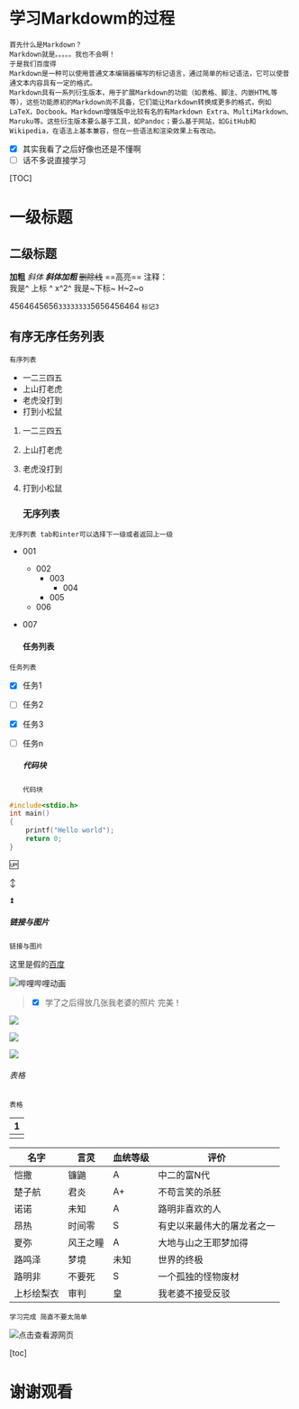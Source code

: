 # 学习Markdowm的过程

~~~ chinese
首先什么是Markdown？
Markdown就是。。。。。我也不会啊！
于是我们百度得
Markdown是一种可以使用普通文本编辑器编写的标记语言，通过简单的标记语法，它可以使普通文本内容具有一定的格式。
Markdown具有一系列衍生版本，用于扩展Markdown的功能（如表格、脚注、内嵌HTML等等），这些功能原初的Markdown尚不具备，它们能让Markdown转换成更多的格式，例如LaTeX，Docbook。Markdown增强版中比较有名的有Markdown Extra、MultiMarkdown、 Maruku等。这些衍生版本要么基于工具，如Pandoc；要么基于网站，如GitHub和Wikipedia，在语法上基本兼容，但在一些语法和渲染效果上有改动。
~~~

- [x] 其实我看了之后好像也还是不懂啊
- [ ] 话不多说直接学习

[TOC]

# 一级标题

## 二级标题

**加粗**
*斜体*
***斜体加粗***
~~删除线~~
==高亮==         注释：     <!--`为什么我的`-->           
我是^ 上标 ^   x^2^       <!--`并没有这样`-->
我是~下标~      H~2~o  <!--`难道我学了一个假的？`-->

4564645656`33333333`5656456464          `标记3`

## 有序无序任务列表

``` 
有序列表
```

+ 一二三四五
+ 上山打老虎
+ 老虎没打到
+ 打到小松鼠

1. 一二三四五

2. 上山打老虎

3. 老虎没打到

4. 打到小松鼠

   ### 无序列表

``` 
无序列表 tab和inter可以选择下一级或者返回上一级
```

+ 001                    

  + 002
    + 003
      + 004
    + 005
  + 006

+ 007

  #### 任务列表

```
任务列表 
```

- [x] 任务1

- [ ] 任务2

- [x] 任务3

- [ ] 任务n

  ##### 代码块

  ```
  代码块
  ```

~~~c
#include<stdio.h>
int main()
{
    printf("Hello world");
    return 0;
}

~~~

:up:                                                                                                                                                                                                                                                                                                                                                                                                                                                                                                                                         

:arrow_up_down:

:arrow_double_up:

>

#####   链接与图片

```
链接与图片 
```

<!--其实图片可以直接拖进来-->

这里是假的[百度](www.baidu.com)

![哔哩哔哩动画](https://i0.hdslb.com/bfs/sycp/creative_img/201911/bf049e6fe71247b6055d4f70c8aa6108.jpg@1100w_484h_1c_100q.jpg)

> - [x] 学了之后得放几张我老婆的照片 完美！

![](http://n.sinaimg.cn/sinacn10112/700/w948h552/20191103/778a-ihuuxuu3032736.jpg)



![](http://n.sinaimg.cn/sinacn10112/698/w949h549/20191103/66be-ihuuxuu3032804.jpg)



![](http://n.sinaimg.cn/sinacn10112/695/w944h551/20191103/8f43-ihuuxuu3032687.jpg)





###### 表格

```
表格
```

| 1    |
| ---- |
|      |

| 名字       | 言灵     | 血统等级 | 评价                       |
| ---------- | -------- | -------- | -------------------------- |
| 恺撒       | 镰鼬     | A        | 中二的富N代                |
| 楚子航     | 君炎     | A+       | 不苟言笑的杀胚             |
| 诺诺       | 未知     | A        | 路明非喜欢的人             |
| 昂热       | 时间零   | S        | 有史以来最伟大的屠龙者之一 |
| 夏弥       | 风王之瞳 | A        | 大地与山之王耶梦加得       |
| 路鸣泽     | 梦境     | 未知     | 世界的终极                 |
| 路明非     | 不要死   | S        | 一个孤独的怪物废材         |
| 上杉绘梨衣 | 审判     | 皇       | 我老婆不接受反驳           |

```
学习完成 简直不要太简单
```

![点击查看源网页](https://timgsa.baidu.com/timg?image&quality=80&size=b9999_10000&sec=1574753799186&di=1484fdf6f53dfbc271557c8a3cb76074&imgtype=0&src=http%3A%2F%2Ff.hiphotos.baidu.com%2Fbaike%2Fwhfpf%3D1425%2C1425%2C0%2Fsign%3Dc8bbc987bab7d0a27b9c57ddadd2473d%2F0b55b319ebc4b74526261223c7fc1e178a821550.jpg)

[toc]



# 谢谢观看

